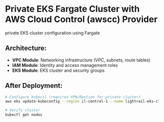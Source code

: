 # Private EKS Fargate Cluster with AWS Cloud Control (awscc) Provider

private EKS cluster configuration using Fargate 

## Architecture:
- **VPC Module**: Networking infrastructure (VPC, subnets, route tables)
- **IAM Module**: Identity and access management roles
- **EKS Module**: EKS cluster and security groups

## After Deployment:
```bash
# Configure kubectl (requires VPN/Bastion for private cluster)
aws eks update-kubeconfig --region il-central-1 --name lightrail-eks-cluster

# Verify cluster
kubectl get nodes
```
